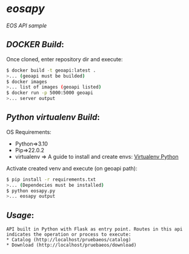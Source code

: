 # *eosapy*

*EOS API sample*

## *DOCKER Build*:
  
  Once cloned, enter repository dir and execute:
  ```bash
  $ docker build -t geoapi:latest .
  >... (geoapi must be builded)
  $ docker images
  >... list of images (geoapi listed)
  $ docker run -p 5000:5000 geoapi
  >... server output
  ```
## *Python virtualenv Build*:
  
  OS Requirements:
  * Python=>3.10
  * Pip=>22.0.2
  * virtualenv => A guide to install and create envs: [Virtualenv Python](https://gist.github.com/Geoyi/d9fab4f609e9f75941946be45000632b)
  
  Activate created venv and execute (on geoapi path):
   ```bash
  $ pip install -r requirements.txt
  >... (Dependecies must be installed)
  $ python eosapy.py
  >... eosapy output
  ```
  
## *Usage*:
    API built in Python with Flask as entry point. Routes in this api indicates the operation or process to execute:
    * Catalog (http://localhost/pruebaeos/catalog)
    * Download (http://localhost/pruebaeos/download)

